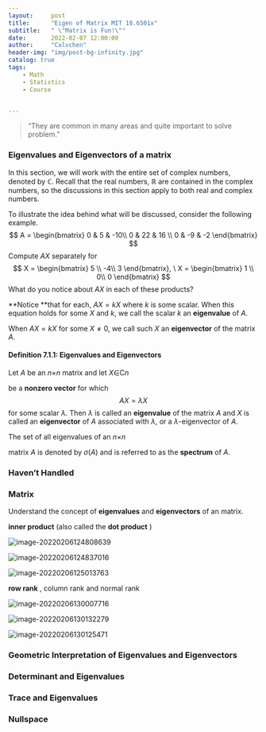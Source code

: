```yaml
---
layout:     post
title:      "Eigen of Matrix MIT 18.6501x"
subtitle:   " \"Matrix is Fun!\""
date:       2022-02-07 12:00:00
author:     "Calvchen"
header-img: "img/post-bg-infinity.jpg"
catalog: true
tags:
    - Math
    - Statistics
    - Course


---
```


> “They are common in many areas and quite important to solve problem.”



### Eigenvalues and Eigenvectors of a matrix 

In this section, we will work with the entire set of complex numbers, denoted by $\mathbb C$. Recall that the real numbers, $\mathbb R$ are contained in the complex numbers, so the discussions in this section apply to both real and complex numbers.

To illustrate the idea behind what will be discussed, consider the following example.
$$
A = \begin{bmatrix}
0 & 5 & -10\\
0 & 22 & 16 \\
0 & -9 & -2
\end{bmatrix}
$$
Compute $AX$ separately for
$$
X = \begin{bmatrix}
5 \\
-4\\
3
\end{bmatrix}, \ X = \begin{bmatrix}
1 \\
0\\
0
\end{bmatrix}
$$
What do you notice about $AX$ in each of these products?

**Notice **that for each, $AX = kX$ where $k$ is some scalar. When this equation holds for some $X$ and $k$, we call the scalar $k$ an **eigenvalue** of $A$. 

When $AX = kX$ for some $X \neq 0$, we call such $X$ an **eigenvector** of the matrix $A$.

#### Definition 7.1.1: Eigenvalues and Eigenvectors

Let *A* be an *n*×*n* matrix and let *X*∈C*n*

 be a **nonzero vector** for which
$$
AX= \lambda X
$$
 for some scalar *λ*. Then *λ* is called an **eigenvalue** of the matrix *A* and *X* is called an **eigenvector** of *A* associated with *λ*, or a *λ*-eigenvector of *A*.

The set of all eigenvalues of an *n*×*n*

 matrix *A* is denoted by *σ*(*A*) and is referred to as the **spectrum** of *A*.



### Haven’t Handled



### Matrix

Understand the concept of **eigenvalues**  and **eigenvectors**  of an  matrix. 

**inner product**  (also called the **dot product** ) 

![image-20220206124808639](https://chqwer2.github.io/img/Typora/image-20220206124808639.png)

![image-20220206124837016](https://chqwer2.github.io/img/Typora/image-20220206124837016.png)

![image-20220206125013763](https://chqwer2.github.io/img/Typora/image-20220206125013763.png)

**row rank** , column rank and normal rank

![image-20220206130007716](https://chqwer2.github.io/img/Typora/image-20220206130007716.png)

![image-20220206130132279](https://chqwer2.github.io/img/Typora/image-20220206130132279.png)



![image-20220206130125471](https://chqwer2.github.io/img/Typora/image-20220206130125471.png)









### Geometric Interpretation of Eigenvalues and Eigenvectors



### Determinant and Eigenvalues



### Trace and Eigenvalues



### Nullspace